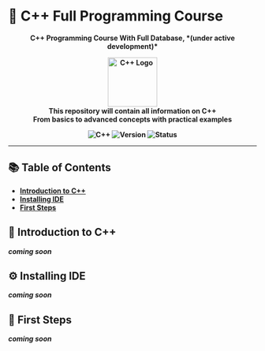 # 📌 C++ Full Programming Course

<p align="center">
  <strong>C++ Programming Course With Full Database, *(under active development)*<strong>
</p>

<p align="center">
  <img src="https://isocpp.org/assets/images/cpp_logo.png" alt="C++ Logo" width="100">
  <br>
  <strong>This repository will contain all information on C++</strong>
  <br>
  <span>From basics to advanced concepts with practical examples</span>
</p>

<p align="center">
  <img src="https://img.shields.io/badge/C%2B%2B-00599C?style=flat&logo=c%2B%2B&logoColor=white" alt="C++">
  <img src="https://img.shields.io/badge/version-0.0.2--alpha-red" alt="Version">
  <img src="https://img.shields.io/badge/status-under%20active%20developed-yellow" alt="Status">
</p>

---

## 📚 Table of Contents
- [Introduction to C++](#-introduction-to-c++)
- [Installing IDE](#-installing-ide)
- [First Steps](#-first-steps)

## 📖 Introduction to C++
*coming soon*




## ⚙️ Installing IDE
*coming soon*




## 🎯 First Steps
*coming soon*
